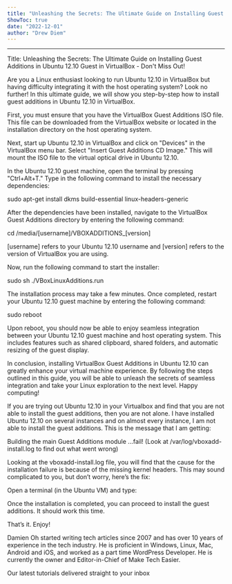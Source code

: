 ```yaml
---
title: "Unleashing the Secrets: The Ultimate Guide on Installing Guest Additions in Ubuntu 12.10 Guest in VirtualBox - Don't Miss Out!"
ShowToc: true 
date: "2022-12-01"
author: "Drew Diem"
---
```

*****
Title: Unleashing the Secrets: The Ultimate Guide on Installing Guest Additions in Ubuntu 12.10 Guest in VirtualBox - Don't Miss Out!

Are you a Linux enthusiast looking to run Ubuntu 12.10 in VirtualBox but having difficulty integrating it with the host operating system? Look no further! In this ultimate guide, we will show you step-by-step how to install guest additions in Ubuntu 12.10 in VirtualBox.

First, you must ensure that you have the VirtualBox Guest Additions ISO file. This file can be downloaded from the VirtualBox website or located in the installation directory on the host operating system.

Next, start up Ubuntu 12.10 in VirtualBox and click on "Devices" in the VirtualBox menu bar. Select "Insert Guest Additions CD Image." This will mount the ISO file to the virtual optical drive in Ubuntu 12.10.

In the Ubuntu 12.10 guest machine, open the terminal by pressing "Ctrl+Alt+T." Type in the following command to install the necessary dependencies:

sudo apt-get install dkms build-essential linux-headers-generic

After the dependencies have been installed, navigate to the VirtualBox Guest Additions directory by entering the following command:

cd /media/[username]/VBOXADDITIONS_[version]

[username] refers to your Ubuntu 12.10 username and [version] refers to the version of VirtualBox you are using.

Now, run the following command to start the installer:

sudo sh ./VBoxLinuxAdditions.run

The installation process may take a few minutes. Once completed, restart your Ubuntu 12.10 guest machine by entering the following command:

sudo reboot

Upon reboot, you should now be able to enjoy seamless integration between your Ubuntu 12.10 guest machine and host operating system. This includes features such as shared clipboard, shared folders, and automatic resizing of the guest display.

In conclusion, installing VirtualBox Guest Additions in Ubuntu 12.10 can greatly enhance your virtual machine experience. By following the steps outlined in this guide, you will be able to unleash the secrets of seamless integration and take your Linux exploration to the next level. Happy computing!


If you are trying out Ubuntu 12.10 in your Virtualbox and find that you are not able to install the guest additions, then you are not alone. I have installed Ubuntu 12.10 on several instances and on almost every instance, I am not able to install the guest additions. This is the message that I am getting:
 
Building the main Guest Additions module ...fail!
(Look at /var/log/vboxadd-install.log to find out what went wrong)  
 
Looking at the vboxadd-install.log file, you will find that the cause for the installation failure is because of the missing kernel headers. This may sound complicated to you, but don’t worry, here’s the fix:
 
Open a terminal (in the Ubuntu VM) and type:
 
Once the installation is completed, you can proceed to install the guest additions. It should work this time. 
 
That’s it. Enjoy!
 
Damien Oh started writing tech articles since 2007 and has over 10 years of experience in the tech industry. He is proficient in Windows, Linux, Mac, Android and iOS, and worked as a part time WordPress Developer. He is currently the owner and Editor-in-Chief of Make Tech Easier.
 
Our latest tutorials delivered straight to your inbox




